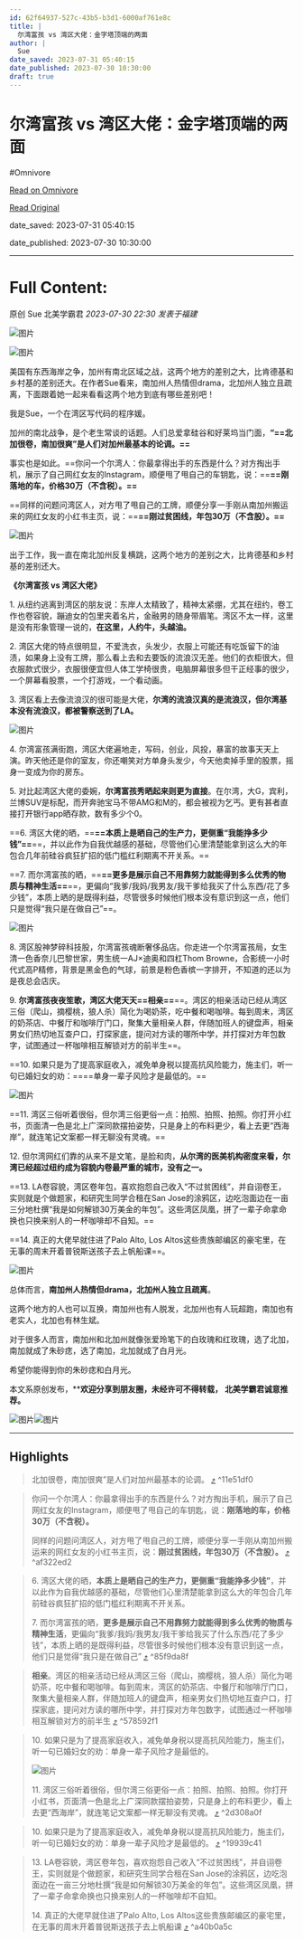 ```yaml
---
id: 62f64937-527c-43b5-b3d1-6000af761e8c
title: |
  尔湾富孩 vs 湾区大佬：金字塔顶端的两面
author: |
  Sue
date_saved: 2023-07-31 05:40:15
date_published: 2023-07-30 10:30:00
draft: true
---
```


# 尔湾富孩 vs 湾区大佬：金字塔顶端的两面
#Omnivore

[Read on Omnivore](https://omnivore.app/me/vs-189ab51dba4)

[Read Original](https://mp.weixin.qq.com/s/HHSB_FERhXcQ5M5IRSaAlQ)

date_saved: 2023-07-31 05:40:15

date_published: 2023-07-30 10:30:00

--- 

# Full Content: 

原创  Sue  北美学霸君 _2023-07-30 22:30_ _发表于福建_ 

![图片](https://proxy-prod.omnivore-image-cache.app/0x0,suMCv-U7OnnWDafD1HhRhnl3DISGfjR9sVmLOGxfeGtg/https://mmbiz.qpic.cn/mmbiz_jpg/NPd0xqhsvfl8lZgWOUc6qw5RWIqnpccKkO66zWVV7G6sriacRCv1GWtkicYVqRlpw20bxj2sfOPzFS343KZRPUug/640?wx_fmt=jpeg&wxfrom=5&wx_lazy=1&wx_co=1)

![图片](https://proxy-prod.omnivore-image-cache.app/0x0,sfh8wH52XW0RocEmxwa3TV0e3GL52msVCuHB3PoDcdTA/https://mmbiz.qpic.cn/sz_mmbiz_png/NPd0xqhsvfnCQG6ly5d0PRscaI7f1vIiaibgomiatt5icsRwksZcWTTThBmjwonMVfXsxenJXN2w3uhc1Aqt5qibxpw/640?wx_fmt=png)

美国有东西海岸之争，加州有南北区域之战，这两个地方的差别之大，比肯德基和乡村基的差别还大。在作者Sue看来，南加州人热情但drama，北加州人独立且疏离，下面跟着她一起来看看这两个地方到底有哪些差别吧！

我是Sue，一个在湾区写代码的程序媛。

加州的南北战争，是个老生常谈的话题。人们总爱拿硅谷和好莱坞当门面，**“==北加很卷，南加很爽”是人们对加州最基本的论调。==**

事实也是如此。==你问一个尔湾人：你最拿得出手的东西是什么？对方掏出手机，展示了自己网红女友的Instagram，顺便甩了甩自己的车钥匙，说：==**==刚落地的车，价格30万（不含税）。==**

==同样的问题问湾区人，对方甩了甩自己的工牌，顺便分享一手刚从南加州搬运来的网红女友的小红书主页，说：==**==刚过贫困线，年包30万（不含股）。==**

![图片](https://proxy-prod.omnivore-image-cache.app/0x0,sf7JkCel6XfGqLRcIf0v5KmQT28qfHPOC2MgD6AJASgU/https://mmbiz.qpic.cn/sz_mmbiz_jpg/NPd0xqhsvfle73s6l0jhL2NvLnEmaLkU3oLbWCHRuW7S8xVoOLF1ltxuUYdEqbH7ErYCYSKm4IIhn483vxFYjA/640?wx_fmt=jpeg)

出于工作，我一直在南北加州反复横跳，这两个地方的差别之大，比肯德基和乡村基的差别还大。

**《尔湾富孩 vs 湾区大佬》**

1\. 从纽约逃离到湾区的朋友说：东岸人太精致了，精神太紧绷，尤其在纽约，卷工作也卷容貌，蹦迪女的包里夹着名片，金融男的随身带眉笔。湾区不太一样，这里是没有形象管理一说的，**在这里，人约牛，头越油。**

2\. 湾区大佬的特点很明显，不爱洗衣，头发少，衣服上可能还有吃饭留下的油渍，如果身上没有工牌，那么看上去和去要饭的流浪汉无差。他们的衣柜很大，但衣服款式很少，衣服很便宜但人体工学椅很贵，电脑屏幕很多但干正经事的很少，一个屏幕看股票，一个打游戏，一个看动画。

3\. 湾区看上去像流浪汉的很可能是大佬，**尔湾的流浪汉真的是流浪汉，但尔湾基本没有流浪汉，都被警察送到了LA。**

![图片](https://proxy-prod.omnivore-image-cache.app/0x0,sMrie7Jxv2QeFsAbZQuLdLJvJwgf9w2wok6UEnFVAKH4/https://mmbiz.qpic.cn/sz_mmbiz_jpg/NPd0xqhsvfle73s6l0jhL2NvLnEmaLkUBa94D8eZpEknEeNibE2zFLX2dsn2ic2HIkzOyRfwLpywU2OxH39ibJuMg/640?wx_fmt=jpeg)

4\. 尔湾富孩满街跑，湾区大佬遍地走，写码，创业，风投，暴富的故事天天上演。昨天他还是你的室友，你还嘲笑对方单身头发少，今天他卖掉手里的股票，摇身一变成为你的房东。

5\. 对比起湾区大佬的委婉，**尔湾富孩秀晒起来则更为直接**。在尔湾，大G，宾利，兰博SUV是标配，而开奔驰宝马不带AMG和M的，都会被视为乞丐。更有甚者直接打开银行app晒存款，数有多少个0。

==6. 湾区大佬的晒，==**==本质上是晒自己的生产力，更侧重“我能挣多少钱”==**==，并以此作为自我优越感的基础，尽管他们心里清楚能拿到这么大的年包合几年前硅谷疯狂扩招的低门槛红利期离不开关系。==

==7. 而尔湾富孩的晒，==**==更多是展示自己不用靠努力就能得到多么优秀的物质与精神生活==**==，更偏向“我爹/我妈/我男友/我干爹给我买了什么东西/花了多少钱”，本质上晒的是既得利益，尽管很多时候他们根本没有意识到这一点，他们只是觉得“我只是在做自己”==。

![图片](https://proxy-prod.omnivore-image-cache.app/0x0,sqWkkYm9daBT80Vmh87i7W5pC9DScZMztPhBHiPNxx0I/https://mmbiz.qpic.cn/sz_mmbiz_jpg/NPd0xqhsvfle73s6l0jhL2NvLnEmaLkUjWLl5FRbKtV9bjwZp9T9biat3EuLEs01v44iaN4jDbyUibibqgAwOrzMhw/640?wx_fmt=jpeg)

8\. 湾区股神梦碎科技股，尔湾富孩魂断奢侈品店。你走进一个尔湾富孩局，女生清一色香奈儿巴黎世家，男生统一AJ×迪奥和四杠Thom Browne，合影统一小时代式高P精修，背景是黑金色的气球，前景是粉色香槟一字排开，不知道的还以为是夜总会店庆。

9\. **尔湾富孩夜夜笙歌，湾区大佬天天==相亲==**==。湾区的相亲活动已经从湾区三俗（爬山，摘樱桃，狼人杀）简化为喝奶茶，吃中餐和喝咖啡。每到周末，湾区的奶茶店、中餐厅和咖啡厅门口，聚集大量相亲人群，伴随加班人的键盘声，相亲男女们热切地互查户口，打探家底，提问对方读的哪所中学，并打探对方年包数字，试图通过一杯咖啡相互解锁对方的前半生==。

==10. 如果只是为了提高家庭收入，减免单身税以提高抗风险能力，施主们，听一句已婚妇女的劝：====单身一辈子风险才是最低的。==

![图片](https://proxy-prod.omnivore-image-cache.app/0x0,s1K_ECyKVuDy2X1imWrIulGwBgnsDqUGtUthT9Y2i8TY/https://mmbiz.qpic.cn/sz_mmbiz_jpg/NPd0xqhsvfle73s6l0jhL2NvLnEmaLkUejb739BnqICdib10mw3KbYXHgNss7DiaCdibgHfg2ysvGSqqAaCsBib9eQ/640?wx_fmt=jpeg)

==11. 湾区三俗听着很俗，但尔湾三俗更俗一点：拍照、拍照、拍照。你打开小红书，页面清一色是北上广深同款摆拍姿势，只是身上的布料更少，看上去更“西海岸”，就连笔记文案都一样无聊没有灵魂。==

12\. 但尔湾网红们靠的从来不是文笔，是脸和肉，**从尔湾的医美机构密度来看，尔湾已经超过纽约成为容貌内卷最严重的城市，没有之一。**

==13. LA卷容貌，湾区卷年包，喜欢抱怨自己收入“不过贫困线”，并自诩卷王，实则就是个做题家，和研究生同学合租在San Jose的涂鸦区，边吃泡面边在一亩三分地杜撰“我是如何解锁30万美金的年包”。这些湾区凤凰，拼了一辈子命拿命换也只换来别人的一杯咖啡却不自知。==

==14. 真正的大佬早就住进了Palo Alto, Los Altos这些贵族邮编区的豪宅里，在无事的周末开着普锐斯送孩子去上帆船课==。

![图片](https://proxy-prod.omnivore-image-cache.app/0x0,sVI5QPv-veWuLWrU-LKnGIEEvE8YxBwCToLDqXchh1cg/https://mmbiz.qpic.cn/sz_mmbiz_jpg/NPd0xqhsvfle73s6l0jhL2NvLnEmaLkUUDOt8ZWTp7DI5mtP7HSjhKMDwgnibbwUMXHJrbHpL28ayfkWibaiatxSA/640?wx_fmt=jpeg)

总体而言，**南加州人热情但drama，北加州人独立且疏离**。

这两个地方的人也可以互换，南加州也有人脱发，北加州也有人玩超跑，南加也有老实人，北加也有林生斌。

对于很多人而言，南加州和北加州就像张爱玲笔下的白玫瑰和红玫瑰，选了北加，南加就成了朱砂痣，选了南加，北加就成了白月光。

希望你能得到你的朱砂痣和白月光。

本文系原创发布，****欢迎分享到朋友圈，未经许可不得转载，** **北美学霸君诚意推荐。**

![图片](https://proxy-prod.omnivore-image-cache.app/0x0,skcMpbOZE7LouMx_d5w5r7lGR0vGHe_TGu-CMT6SKmk0/https://mmbiz.qpic.cn/mmbiz_jpg/NPd0xqhsvfl8lZgWOUc6qw5RWIqnpccKDgI40kcAERZ46q94UYpUDGSym7yh9VhTdhiawE71qDvamE34mGZwYaw/640?wx_fmt=jpeg&wxfrom=5&wx_lazy=1&wx_co=1)![图片](https://proxy-prod.omnivore-image-cache.app/0x0,srOjkONPOt0c2YoAtRAvFt6NQkMkOxzSS0W5M6D_CgAI/https://mmbiz.qpic.cn/mmbiz_png/NPd0xqhsvfl8lZgWOUc6qw5RWIqnpccK0hJWibNy15ia7sJsx17EjuEb0eicr6siaWHHkWcLwBkA1hIEXecBLdxn9Q/640?wx_fmt=png&wxfrom=5&wx_lazy=1&wx_co=1)

---

## Highlights

> 北加很卷，南加很爽”是人们对加州最基本的论调。 [⤴️](https://omnivore.app/me/vs-189ab51dba4#11e51df0-15b0-4094-91a6-b79dd22c4370)  ^11e51df0

> 你问一个尔湾人：你最拿得出手的东西是什么？对方掏出手机，展示了自己网红女友的Instagram，顺便甩了甩自己的车钥匙，说：**刚落地的车，价格30万（不含税）。**
> 
> 同样的问题问湾区人，对方甩了甩自己的工牌，顺便分享一手刚从南加州搬运来的网红女友的小红书主页，说：**刚过贫困线，年包30万（不含股）。** [⤴️](https://omnivore.app/me/vs-189ab51dba4#af322ed2-2ee4-411c-b906-2c88f22d7fb4)  ^af322ed2

> 6\. 湾区大佬的晒，**本质上是晒自己的生产力，更侧重“我能挣多少钱”**，并以此作为自我优越感的基础，尽管他们心里清楚能拿到这么大的年包合几年前硅谷疯狂扩招的低门槛红利期离不开关系。
> 
> 7\. 而尔湾富孩的晒，**更多是展示自己不用靠努力就能得到多么优秀的物质与精神生活**，更偏向“我爹/我妈/我男友/我干爹给我买了什么东西/花了多少钱”，本质上晒的是既得利益，尽管很多时候他们根本没有意识到这一点，他们只是觉得“我只是在做自己” [⤴️](https://omnivore.app/me/vs-189ab51dba4#85f9da8f-e883-4d5b-99f9-52fe3c8601fb)  ^85f9da8f

> **相亲**。湾区的相亲活动已经从湾区三俗（爬山，摘樱桃，狼人杀）简化为喝奶茶，吃中餐和喝咖啡。每到周末，湾区的奶茶店、中餐厅和咖啡厅门口，聚集大量相亲人群，伴随加班人的键盘声，相亲男女们热切地互查户口，打探家底，提问对方读的哪所中学，并打探对方年包数字，试图通过一杯咖啡相互解锁对方的前半生 [⤴️](https://omnivore.app/me/vs-189ab51dba4#578592f1-6ba7-4281-9993-dfc6fce0f0b2)  ^578592f1

> 10\. 如果只是为了提高家庭收入，减免单身税以提高抗风险能力，施主们，听一句已婚妇女的劝：单身一辈子风险才是最低的。
> 
> ![图片](https://proxy-prod.omnivore-image-cache.app/0x0,s1K_ECyKVuDy2X1imWrIulGwBgnsDqUGtUthT9Y2i8TY/https://mmbiz.qpic.cn/sz_mmbiz_jpg/NPd0xqhsvfle73s6l0jhL2NvLnEmaLkUejb739BnqICdib10mw3KbYXHgNss7DiaCdibgHfg2ysvGSqqAaCsBib9eQ/640?wx_fmt=jpeg)
> 
> 11\. 湾区三俗听着很俗，但尔湾三俗更俗一点：拍照、拍照、拍照。你打开小红书，页面清一色是北上广深同款摆拍姿势，只是身上的布料更少，看上去更“西海岸”，就连笔记文案都一样无聊没有灵魂。 [⤴️](https://omnivore.app/me/vs-189ab51dba4#2d308a0f-ffdd-4753-a24a-1cd42a05ad9f)  ^2d308a0f

> 10\. 如果只是为了提高家庭收入，减免单身税以提高抗风险能力，施主们，听一句已婚妇女的劝：单身一辈子风险才是最低的。 [⤴️](https://omnivore.app/me/vs-189ab51dba4#19939c41-090e-4fb7-90d9-4979f5187e2d)  ^19939c41

> 13\. LA卷容貌，湾区卷年包，喜欢抱怨自己收入“不过贫困线”，并自诩卷王，实则就是个做题家，和研究生同学合租在San Jose的涂鸦区，边吃泡面边在一亩三分地杜撰“我是如何解锁30万美金的年包”。这些湾区凤凰，拼了一辈子命拿命换也只换来别人的一杯咖啡却不自知。
> 
> 14\. 真正的大佬早就住进了Palo Alto, Los Altos这些贵族邮编区的豪宅里，在无事的周末开着普锐斯送孩子去上帆船课 [⤴️](https://omnivore.app/me/vs-189ab51dba4#a40b0a5c-62a8-45f3-a972-ac7ddb7542dd)  ^a40b0a5c

